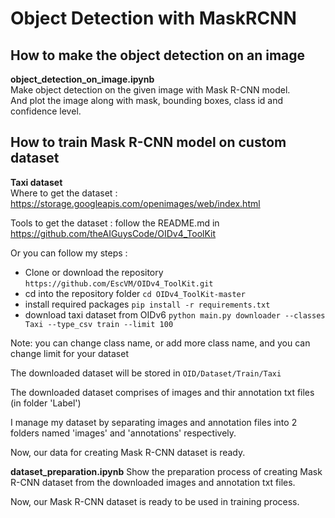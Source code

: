 # Object Detection with MaskRCNN

## How to make the object detection on an image
**object_detection_on_image.ipynb**  
Make object detection on the given image with Mask R-CNN model.  
And plot the image along with mask, bounding boxes, class id and confidence level.  

## How to train Mask R-CNN model on custom dataset
**Taxi dataset**  
Where to get the dataset : https://storage.googleapis.com/openimages/web/index.html  

Tools to get the dataset : follow the README.md in https://github.com/theAIGuysCode/OIDv4_ToolKit  

Or you can follow my steps :
- Clone or download the repository `https://github.com/EscVM/OIDv4_ToolKit.git`
- cd into the repository folder `cd OIDv4_ToolKit-master`  
- install required packages `pip install -r requirements.txt`  
- download taxi dataset from OIDv6 `python main.py downloader --classes Taxi --type_csv train --limit 100`  

Note: you can change class name, or add more class name, and you can change limit for your dataset  

The downloaded dataset will be stored in `OID/Dataset/Train/Taxi`  

The downloaded dataset comprises of images and thir annotation txt files (in folder 'Label')  

I manage my dataset by separating images and annotation files into 2 folders named 'images' and 'annotations' respectively.  

Now, our data for creating Mask R-CNN dataset is ready.

**dataset_preparation.ipynb**
Show the preparation process of creating Mask R-CNN dataset from the downloaded images and annotation txt files.  

Now, our Mask R-CNN dataset is ready to be used in training process.
